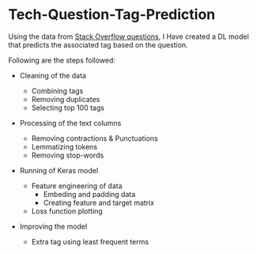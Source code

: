 # Tech-Question-Tag-Prediction


Using the data from [Stack Overflow questions](https://www.kaggle.com/stackoverflow/stacksample), I Have created a DL model that predicts the associated tag based on the question.


Following are the steps followed:

- Cleaning of the data
   - Combining tags 
   - Removing duplicates
   - Selecting top 100 tags

- Processing of the text columns
    - Removing contractions & Punctuations
    - Lemmatizing tokens
    - Removing stop-words

- Running of Keras model
    - Feature engineering of data
        - Embeding and padding data
        - Creating feature and target matrix
    - Loss function plotting

- Improving the model
    - Extra tag using least frequent terms



